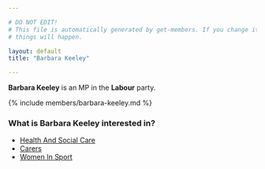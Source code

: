 ```yaml
---

# DO NOT EDIT!
# This file is automatically generated by get-members. If you change it, bad
# things will happen.

layout: default
title: "Barbara Keeley"

---
```


**Barbara Keeley** is an MP in the **Labour** party.

{% include members/barbara-keeley.md %}

### What is Barbara Keeley interested in?


* [Health And Social Care](/interests/health-and-social-care.html)
* [Carers](/interests/carers.html)
* [Women In Sport](/interests/women-in-sport.html)
